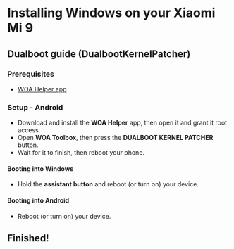 # Installing Windows on your Xiaomi Mi 9

## Dualboot guide (DualbootKernelPatcher)

### Prerequisites
- [WOA Helper app](https://github.com/Marius586/WoA-Helper-update/releases/tag/WOA)

### Setup - Android
- Download and install the **WOA Helper** app, then open it and grant it root access.
- Open **WOA Toolbox**, then press the **DUALBOOT KERNEL PATCHER** button.
- Wait for it to finish, then reboot your phone.

#### Booting into Windows
- Hold the **assistant button** and reboot (or turn on) your device.

#### Booting into Android
- Reboot (or turn on) your device.

## Finished!



















